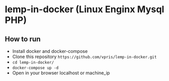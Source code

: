 # lemp-in-docker (Linux Enginx Mysql PHP)

## How to run

- Install docker and docker-compose
- Clone this repository `https://github.com/vpris/lemp-in-docker.git`
- `cd lemp-in-docker/`
- `docker-compose up -d`
- Open in your browser localhost or machine_ip

